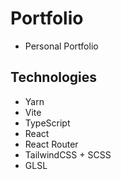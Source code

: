 # Portfolio

- Personal Portfolio


## Technologies
- Yarn
- Vite 
- TypeScript
- React
- React Router
- TailwindCSS + SCSS 
- GLSL
